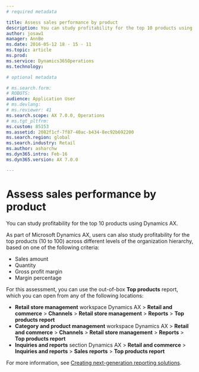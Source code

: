 ```yaml
---
# required metadata

title: Assess sales performance by product
description: You can study profitability for the top 10 products using Dynamics AX. 
author: josaw1
manager: AnnBe
ms.date: 2016-05-12 18 - 15 - 11
ms.topic: article
ms.prod: 
ms.service: Dynamics365Operations
ms.technology: 

# optional metadata

# ms.search.form: 
# ROBOTS: 
audience: Application User
# ms.devlang: 
# ms.reviewer: 41
ms.search.scope: AX 7.0.0, Operations
# ms.tgt_pltfrm: 
ms.custom: 85153
ms.assetid: 2082f1cf-7f87-40ac-b434-8ec92b692200
ms.search.region: global
ms.search.industry: Retail
ms.author: asharchw
ms.dyn365.intro: Feb-16
ms.dyn365.version: AX 7.0.0

---
```


# Assess sales performance by product

You can study profitability for the top 10 products using Dynamics AX. 

As part of Microsoft Dynamics AX, users can also study profitability for the top products (10 to 100) across different levels of the organization hierarchy, based on one of the following criteria:

-   Sales amount
-   Quantity
-   Gross profit margin
-   Margin percentage

For this assessment, you can use the out-of-box **Top products** report, which you can open from any of the following locations:

-   **Retail store management** workspace Dynamics AX &gt; **Retail and commerce** &gt; **Channels** &gt; **Retail store management** &gt; **Reports** &gt; **Top products report**
-   **Category and product management** workspace Dynamics AX &gt; **Retail and commerce** &gt; **Channels** &gt; **Retail store management** &gt; **Reports** &gt; **Top products report**
-   **Inquiries and reports** section Dynamics AX &gt; **Retail and commerce** &gt; **Inquiries and reports** &gt; **Sales reports** &gt; **Top products report**

For more information, see [Creating next-generation reporting solutions](create-nextgen-reporting-solutions.md).

